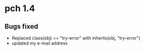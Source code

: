pch 1.4
=============

Bugs fixed
--------------------
* Replaced class(obj) == "try-error" with inherits(obj, "try-error")
* updated my e-mail address

 
